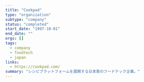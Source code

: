 ```yaml
---
title: "Cookpad"
type: "organization"
subtype: "company"
status: "completed"
start_date: "1997-10-01"
end_date: ""
orgs: []
tags:
  - company
  - foodtech
  - japan
links:
  - https://cookpad.com/
summary: "レシピプラットフォームを展開する日本発のフードテック企業。"
---
```



